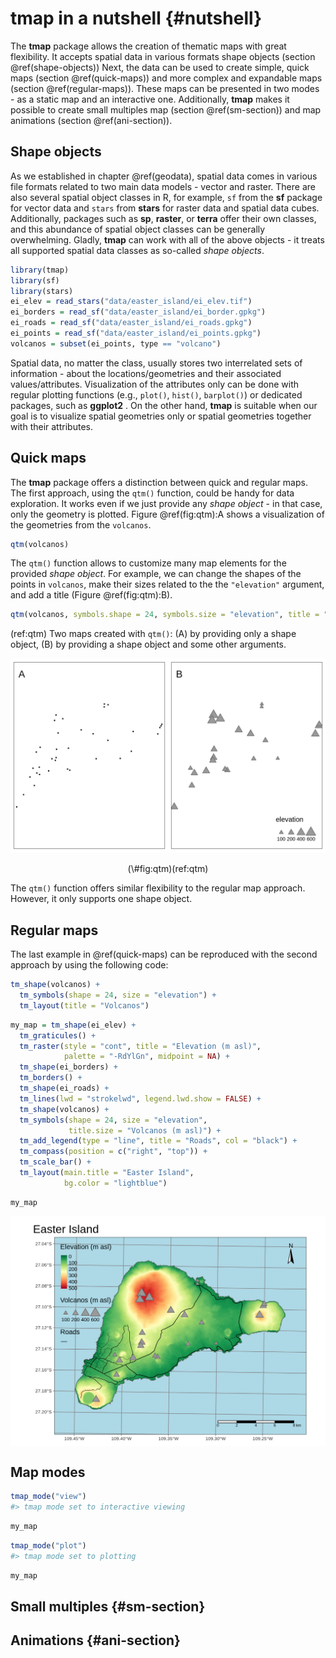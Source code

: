 # **tmap** in a nutshell {#nutshell}

The **tmap** package allows the creation of thematic maps with great flexibility.
It accepts spatial data in various formats shape objects (section \@ref(shape-objects))
Next, the data can be used to create simple, quick maps (section \@ref(quick-maps)) and more complex and expandable maps (section \@ref(regular-maps)).
These maps can be presented in two modes - as a static map and an interactive one.
Additionally, **tmap** makes it possible to create small multiples map (section \@ref(sm-section)) and map animations (section \@ref(ani-section)).

## Shape objects

As we established in chapter \@ref(geodata), spatial data comes in various file formats related to two main data models - vector and raster.
There are also several spatial object classes in R, for example, `sf` from the **sf** package for vector data and `stars` from **stars** for raster data and spatial data cubes.
Additionally, packages such as **sp**, **raster**, or **terra** offer their own classes, and this abundance of spatial object classes can be generally overwhelming.
Gladly, **tmap** can work with all of the above objects - it treats all supported spatial data classes as so-called *shape objects*.

<!-- for example, below, we read ... -->


```r
library(tmap)
library(sf)
library(stars)
ei_elev = read_stars("data/easter_island/ei_elev.tif")
ei_borders = read_sf("data/easter_island/ei_border.gpkg")
ei_roads = read_sf("data/easter_island/ei_roads.gpkg")
ei_points = read_sf("data/easter_island/ei_points.gpkg")
volcanos = subset(ei_points, type == "volcano")
```

<!-- ref also to data appendix -->

Spatial data, no matter the class, usually stores two interrelated sets of information - about the locations/geometries and their associated values/attributes.
Visualization of the attributes only can be done with regular plotting functions (e.g., `plot()`, `hist()`, `barplot()`) or dedicated packages, such as **ggplot2** <!--cite-->.
On the other hand, **tmap** is suitable when our goal is to visualize spatial geometries only or spatial geometries together with their attributes.

## Quick maps

The **tmap** package offers a distinction between quick and regular maps.
The first approach, using the `qtm()` function, could be handy for data exploration.
It works even if we just provide any *shape object* - in that case, only the geometry is plotted.
Figure \@ref(fig:qtm):A shows a visualization of the geometries from the `volcanos`.


```r
qtm(volcanos)
```

The `qtm()` function allows to customize many map elements for the provided *shape object*.
For example, we can change the shapes of the points in `volcanos`, make their sizes related to the the `"elevation"` argument, and add a title (Figure \@ref(fig:qtm):B).


```r
qtm(volcanos, symbols.shape = 24, symbols.size = "elevation", title = "Volcanos")
```

(ref:qtm) Two maps created with `qtm()`: (A) by providing only a shape object, (B) by providing a shape object and some other arguments.

<div class="figure" style="text-align: center">
<img src="03-nutshell_files/figure-html/qtm-1.png" alt="(ref:qtm)" width="672" />
<p class="caption">(\#fig:qtm)(ref:qtm)</p>
</div>

The `qtm()` function offers similar flexibility to the regular map approach. 
However, it only supports one shape object.

## Regular maps

<!-- therefore, for most application, we recommend to use the regular map approach.  -->
<!-- This approach uses many functions, called elements, that start with `tm_`. -->
<!-- The first element always is `tm_shape()`, which specified the input shape object. -->
<!-- Next map layers, additional map elements, and overall layout can be customized -->
<!-- references -->

<!-- add more content -->

The last example in \@ref(quick-maps) can be reproduced with the second approach by using the following code:


```r
tm_shape(volcanos) +
  tm_symbols(shape = 24, size = "elevation") +
  tm_layout(title = "Volcanos")
```

<!-- explain the above code -->

<!-- add a complete map code -->
<!-- - Layered approach (grammar of graphics) -->
<!-- explain line by line -->
<!-- ref to other parts of the book -->


```r
my_map = tm_shape(ei_elev) +
  tm_graticules() +
  tm_raster(style = "cont", title = "Elevation (m asl)",
            palette = "-RdYlGn", midpoint = NA) +
  tm_shape(ei_borders) + 
  tm_borders() +
  tm_shape(ei_roads) + 
  tm_lines(lwd = "strokelwd", legend.lwd.show = FALSE) +
  tm_shape(volcanos) +
  tm_symbols(shape = 24, size = "elevation",
             title.size = "Volcanos (m asl)") +
  tm_add_legend(type = "line", title = "Roads", col = "black") +
  tm_compass(position = c("right", "top")) +
  tm_scale_bar() +
  tm_layout(main.title = "Easter Island",
            bg.color = "lightblue")
```


```r
my_map
```

<img src="03-nutshell_files/figure-html/unnamed-chunk-5-1.png" width="672" style="display: block; margin: auto;" />

<!-- refs  -->


## Map modes

<!-- static maps, default -->
<!-- interactive maps -->

```r
tmap_mode("view")
#> tmap mode set to interactive viewing
```


```r
my_map
```


```r
tmap_mode("plot")
#> tmap mode set to plotting
```


```r
my_map
```

## Small multiples {#sm-section}

## Animations {#ani-section}
